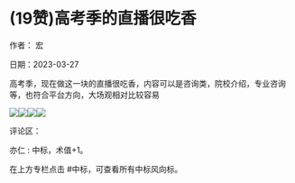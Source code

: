 
# (19赞)高考季的直播很吃香

作者：  宏

日期：2023-03-27

高考季，现在做这一块的直播很吃香，内容可以是咨询类，院校介绍，专业咨询等，也符合平台方向，大场观相对比较容易

![](img/gaokao-xiangguan_0850.png)![](img/gaokao-xiangguan_0855.png)![](img/gaokao-xiangguan_0860.png)![](img/gaokao-xiangguan_0865.png)

评论区：

亦仁 : 中标，术值+1。

在上方专栏点击 #中标，可查看所有中标风向标。
